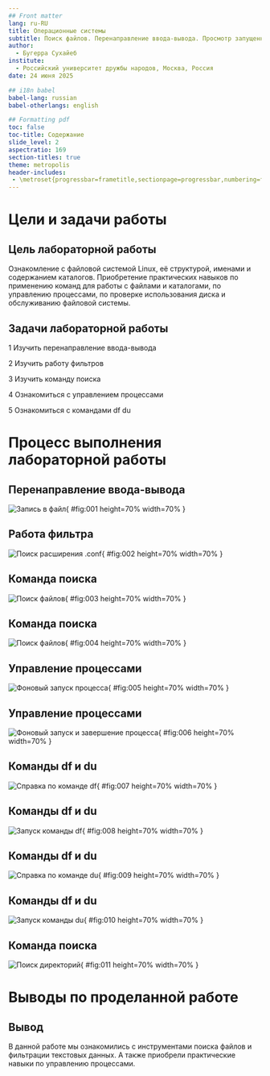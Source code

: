 ```yaml
---
## Front matter
lang: ru-RU
title: Операционные системы
subtitle: Поиск файлов. Перенаправление ввода-вывода. Просмотр запущенных процессов
author:
  - Бугерра Сухайеб
institute:
  - Российский университет дружбы народов, Москва, Россия
date: 24 июня 2025

## i18n babel
babel-lang: russian
babel-otherlangs: english

## Formatting pdf
toc: false
toc-title: Содержание
slide_level: 2
aspectratio: 169
section-titles: true
theme: metropolis
header-includes:
 - \metroset{progressbar=frametitle,sectionpage=progressbar,numbering=fraction}
---
```

# Цели и задачи работы

## Цель лабораторной работы

Ознакомление с файловой системой Linux, её структурой, именами и содержанием каталогов. Приобретение практических навыков по применению команд для работы с файлами и каталогами, по управлению процессами, по проверке использования диска и обслуживанию файловой системы.

## Задачи лабораторной работы

1 Изучить перенаправление ввода-вывода

2 Изучить работу фильтров

3 Изучить команду поиска

4 Ознакомиться с управлением процессами

5 Ознакомиться с командами df du

# Процесс выполнения лабораторной работы

## Перенаправление ввода-вывода

![Запись в файл](image/01.png){ #fig:001 height=70% width=70% }

## Работа фильтра

![Поиск расширения .conf](image/02.png){ #fig:002 height=70% width=70% }

## Команда поиска

![Поиск файлов](image/03.png){ #fig:003 height=70% width=70% }

## Команда поиска

![Поиск файлов](image/04.png){ #fig:004 height=70% width=70% }

## Управление процессами

![Фоновый запуск процесса](image/05.png){ #fig:005 height=70% width=70% }

## Управление процессами

![Фоновый запуск и завершение процесса](image/06.png){ #fig:006 height=70% width=70% }

## Команды df и du

![Справка по команде df](image/07.png){ #fig:007 height=70% width=70% }

## Команды df и du

![Запуск команды df](image/08.png){ #fig:008 height=70% width=70% }

## Команды df и du

![Справка по команде du](image/09.png){ #fig:009 height=70% width=70% }

## Команды df и du

![Запуск команды du](image/10.png){ #fig:010 height=70% width=70% }

## Команда поиска

![Поиск директорий](image/11.png){ #fig:011 height=70% width=70% }

# Выводы по проделанной работе

## Вывод

В данной работе мы ознакомились с инструментами поиска файлов и фильтрации текстовых данных. А также приобрели практические навыки по управлению процессами. 


